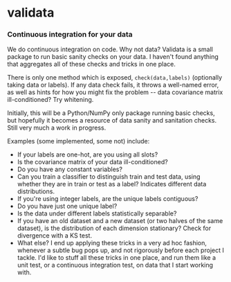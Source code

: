 # validata
### Continuous integration for your data

We do continuous integration on code. Why not data?
Validata is a small package to run basic sanity checks on your data.
I haven't found anything that aggregates all of these checks and tricks in one place.

There is only one method which is exposed, `check(data,labels)` (optionally taking data or labels).
If any data check fails, it throws a well-named error, as well as hints for how you might fix the problem -- data covariance matrix ill-conditioned? Try whitening.

Initially, this will be a Python/NumPy only package running basic checks, but hopefully it becomes a resource of data sanity and sanitation checks.
Still very much a work in progress.


Examples (some implemented, some not) include:

 - If your labels are one-hot, are you using all slots?
 - Is the covariance matrix of your data ill-conditioned?
 - Do you have any constant variables?
 - Can you train a classifier to distinguish train and test data, using whether they are in train or test as a label? Indicates different data distributions.
 - If you're using integer labels, are the unique labels contiguous?
 - Do you have just one unique label?
 - Is the data under different labels statistically separable?
 - If you have an old dataset and a new dataset (or two halves of the same dataset), is the distribution of each dimension stationary? Check for divergence with a KS test.
 - What else? I end up applying these tricks in a very ad hoc fashion, whenever a subtle bug pops up, and not rigorously before each project I tackle. I'd like to stuff all these tricks in one place, and run them like a unit test, or a continuous integration test, on data that I start working with.